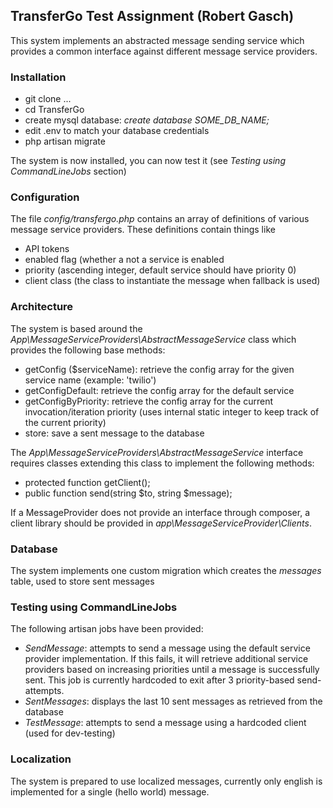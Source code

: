 ## TransferGo Test Assignment (Robert Gasch)

This system implements an abstracted message sending service which provides a common interface against 
different message service providers. 


### Installation

- git clone ...
- cd TransferGo
- create mysql database: *create database SOME_DB_NAME;*
- edit .env to match your database credentials
- php artisan migrate

The system is now installed, you can now test it (see *Testing using CommandLineJobs* section)


### Configuration
The file *config/transfergo.php* contains an array of definitions of various message service providers. These 
definitions contain things like 

- API tokens
- enabled flag (whether a not a service is enabled
- priority (ascending integer, default service should have priority 0)
- client class (the class to instantiate the message when fallback is used)


### Architecture
The system is based around the *App\MessageServiceProviders\AbstractMessageService* class which provides
the following base methods: 

- getConfig ($serviceName): retrieve the config array for the given service name (example: 'twilio')
- getConfigDefault: retrieve the config array for the default service
- getConfigByPriority: retrieve the config array for the current invocation/iteration priority (uses internal static integer to keep track of the current priority)
- store: save a sent message to the database

The *App\MessageServiceProviders\AbstractMessageService* interface requires classes extending this class to 
implement the following methods: 

- protected function getClient();
- public function send(string $to, string $message);

If a MessageProvider does not provide an interface through composer, a client library should be provided in 
*app\MessageServiceProvider\Clients*. 


### Database
The system implements one custom migration which creates the *messages* table, used to store sent messages


### Testing using CommandLineJobs
The following artisan jobs have been provided: 

- *SendMessage*: attempts to send a message using the default service provider implementation. If this fails, 
it will retrieve additional service providers based on increasing priorities until a message is successfully 
sent. This job is currently hardcoded to exit after 3 priority-based send-attempts. 
- *SentMessages*: displays the last 10 sent messages as retrieved from the database
- *TestMessage*: attempts to send a message using a hardcoded client (used for dev-testing)


### Localization
The system is prepared to use localized messages, currently only english is implemented for a single (hello world) message.
